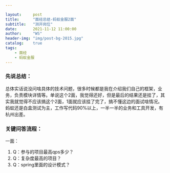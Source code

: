```yaml
---

layout:     post
title:      "面经总结-蚂蚁金服2面"
subtitle:   "测开岗位"
date:       2021-11-12 11:00:00
author:     "WS"
header-img: "img/post-bg-2015.jpg"
catalog:    true
tags:
    - 面经
    - 蚂蚁金服
---
```


###  先说总结：

​    总体实话说没问啥具体的技术问题，很多时候都是我在介绍我们自己的框架，业务，负责模块详情等。单说这个2面，我觉得还好，但是最后的结果还是挂了，其实我就觉得不应该搞这个2面，1面就应该挂了完了，搞不懂这边的面试啥情况。蚂蚁还是白盒测试为主，工作写代码90%以上，一半一半的业务和工具开发，有杭州出差。

### 关键问答流程：

一面：

1. Q：参与的项目最高qps多少？
1. Q：复杂度最高的项目？
1. Q：spring里面的设计模式？

